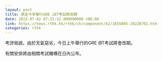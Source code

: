 ```yaml
---
layout: post
title: 原定今早舉行GRE iBT考試將改期
date: 2022-07-02 07:21:52.000000000 +08:00
link: https://news.rthk.hk/rthk/ch/component/k2/1655805-20220702.htm
categories: rthk
---
```


考評局說，由於天氣惡劣，今日上午舉行的GRE iBT考試將會改期。

有關安排將由相關考試機構在日內公布。
